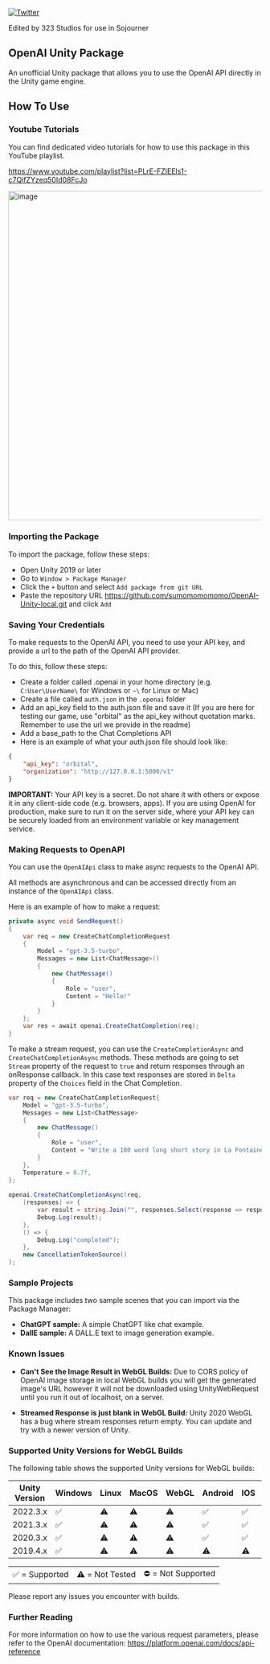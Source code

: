 [![Twitter](https://img.shields.io/twitter/url/https/twitter.com/sgt3v.svg?style=social&label=Follow%20%40sgt3v)](https://twitter.com/sgt3v)

Edited by 323 Studios for use in Sojourner

## OpenAI Unity Package
An unofficial Unity package that allows you to use the OpenAI API directly in the Unity game engine.

## How To Use

### Youtube Tutorials
You can find dedicated video tutorials for how to use this package in this YouTube playlist.

https://www.youtube.com/playlist?list=PLrE-FZIEEls1-c7QifZYzeq50Id08FcJo

<img width="655" alt="image" src="https://github.com/srcnalt/OpenAI-Unity/assets/3163281/cf0004cf-ff2d-4dad-955e-259bd5a77786">

### Importing the Package
To import the package, follow these steps:
- Open Unity 2019 or later
- Go to `Window > Package Manager`
- Click the `+` button and select `Add package from git URL`
- Paste the repository URL https://github.com/sumomomomomo/OpenAI-Unity-local.git and click `Add`

### Saving Your Credentials
To make requests to the OpenAI API, you need to use your API key, and provide a url to the path of the OpenAI API provider.

To do this, follow these steps:

- Create a folder called .openai in your home directory (e.g. `C:User\UserName\` for Windows or `~\` for Linux or Mac)
- Create a file called `auth.json` in the `.openai` folder
- Add an api_key field to the auth.json file and save it (If you are here for testing our game, use "orbital" as the api_key without quotation marks. Remember to use the url we provide in the readme)
- Add a base_path to the Chat Completions API
- Here is an example of what your auth.json file should look like:

```json
{
    "api_key": "orbital",
    "organization": "http://127.0.0.1:5000/v1"
}
```

**IMPORTANT:** Your API key is a secret. 
Do not share it with others or expose it in any client-side code (e.g. browsers, apps). 
If you are using OpenAI for production, make sure to run it on the server side, where your API key can be securely loaded from an environment variable or key management service.

### Making Requests to OpenAPI
You can use the `OpenAIApi` class to make async requests to the OpenAI API.

All methods are asynchronous and can be accessed directly from an instance of the `OpenAIApi` class.

Here is an example of how to make a request:

```csharp
private async void SendRequest()
{
    var req = new CreateChatCompletionRequest
    {
        Model = "gpt-3.5-turbo",
        Messages = new List<ChatMessage>()
        {
            new ChatMessage()
            {
                Role = "user",
                Content = "Hello!"
            }
        }
    };
    var res = await openai.CreateChatCompletion(req);
}
```

To make a stream request, you can use the `CreateCompletionAsync` and `CreateChatCompletionAsync` methods. 
These methods are going to set `Stream` property of the request to `true` and return responses through an onResponse callback.
In this case text responses are stored in `Delta` property of the `Choices` field in the Chat Completion.

```csharp
var req = new CreateChatCompletionRequest{
    Model = "gpt-3.5-turbo",
    Messages = new List<ChatMessage>
    {
        new ChatMessage()
        {
            Role = "user",
            Content = "Write a 100 word long short story in La Fontaine style."
        }
    },
    Temperature = 0.7f,
};
    
openai.CreateChatCompletionAsync(req, 
    (responses) => {
        var result = string.Join("", responses.Select(response => response.Choices[0].Delta.Content));
        Debug.Log(result);
    }, 
    () => {
        Debug.Log("completed");
    }, 
    new CancellationTokenSource()
);
```

### Sample Projects
This package includes two sample scenes that you can import via the Package Manager:

- **ChatGPT sample:** A simple ChatGPT like chat example.
- **DallE sample:** A DALL.E text to image generation example.

### Known Issues
- **Can't See the Image Result in WebGL Builds:** Due to CORS policy of OpenAI image storage in local WebGL builds you will get the generated image's URL however it will not be
downloaded using UnityWebRequest until you run it out of localhost, on a server.

- **Streamed Response is just blank in WebGL Build:** Unity 2020 WebGL has a bug where stream responses return empty. You can update and try with a newer version of Unity.

### Supported Unity Versions for WebGL Builds
The following table shows the supported Unity versions for WebGL builds: 

| Unity Version | Windows | Linux | MacOS | WebGL | Android | IOS | Oculus 2|
| --- | --- | --- | --- | --- | --- | --- | --- |
| 2022.3.x | ✅ | ⚠️ | ⚠️ | ⚠️ | ✅ | ✅ | ✅ | ✅ |
| 2021.3.x | ✅ | ⚠️ | ⚠️ | ⚠️ | ✅ | ✅ | ✅ | ⚠️ |
| 2020.3.x | ✅ | ⚠️ | ⚠️ | ⚠️ | ✅ | ✅ | ✅ | ⚠️ |
| 2019.4.x | ✅ | ⚠️ | ⚠️ | ⚠️ | ⚠️ | ⚠️ | ⚠️ | ⚠️ |

|  |  |  |
| --- | --- | --- |
| ✅ = Supported | ⚠️ = Not Tested | ⛔ = Not Supported |

Please report any issues you encounter with builds.

### Further Reading
For more information on how to use the various request parameters, please refer to the OpenAI documentation: https://platform.openai.com/docs/api-reference
